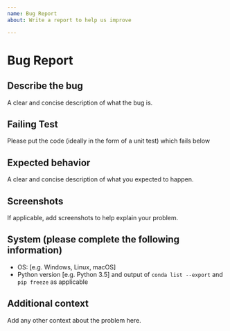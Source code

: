 ```yaml
---
name: Bug Report
about: Write a report to help us improve

---
```


# Bug Report

## Describe the bug

A clear and concise description of what the bug is.

## Failing Test

Please put the code (ideally in the form of a unit
test) which fails below

## Expected behavior

A clear and concise description of what you expected to happen.

## Screenshots

If applicable, add screenshots to help explain your problem.

## System (please complete the following information)

- OS: \[e.g. Windows, Linux, macOS]
- Python version \[e.g. Python 3.5] and output of `conda list --export` and
  `pip freeze` as applicable

## Additional context

Add any other context about the problem here.
